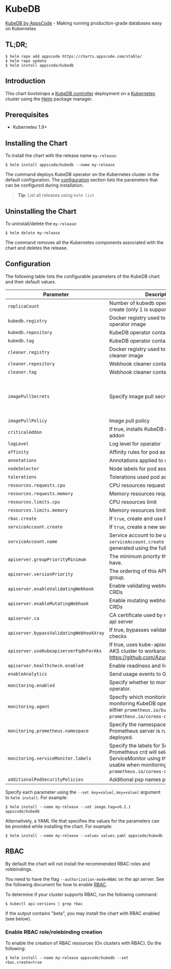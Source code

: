 # KubeDB
[KubeDB by AppsCode](https://github.com/kubedb/installer) - Making running production-grade databases easy on Kubernetes

## TL;DR;

```console
$ helm repo add appscode https://charts.appscode.com/stable/
$ helm repo update
$ helm install appscode/kubedb
```

## Introduction

This chart bootstraps a [KubeDB controller](https://github.com/kubedb/installer) deployment on a [Kubernetes](http://kubernetes.io) cluster using the [Helm](https://helm.sh) package manager.

## Prerequisites

- Kubernetes 1.9+

## Installing the Chart
To install the chart with the release name `my-release`:

```console
$ helm install appscode/kubedb --name my-release
```

The command deploys KubeDB operator on the Kubernetes cluster in the default configuration. The [configuration](#configuration) section lists the parameters that can be configured during installation.

> **Tip**: List all releases using `helm list`

## Uninstalling the Chart

To uninstall/delete the `my-release`:

```console
$ helm delete my-release
```

The command removes all the Kubernetes components associated with the chart and deletes the release.

## Configuration

The following table lists the configurable parameters of the KubeDB chart and their default values.

| Parameter                               | Description                                                                                                                                                                | Default                                                   |
| --------------------------------------- | -------------------------------------------------------------------------------------------------------------------------------------------------------------------------- | --------------------------------------------------------- |
| `replicaCount`                          | Number of kubedb operator replicas to create (only 1 is supported)                                                                                                         | `1`                                                       |
| `kubedb.registry`                       | Docker registry used to pull KubeDB operator image                                                                                                                         | `kubedb`                                                  |
| `kubedb.repository`                     | KubeDB operator container image                                                                                                                                            | `operator`                                                |
| `kubedb.tag`                            | KubeDB operator container image tag                                                                                                                                        | `v0.13.0-rc.0`                                                  |
| `cleaner.registry`                      | Docker registry used to pull Webhook cleaner image                                                                                                                         | `appscode`                                                |
| `cleaner.repository`                    | Webhook cleaner container image                                                                                                                                            | `kubectl`                                                 |
| `cleaner.tag`                           | Webhook cleaner container image tag                                                                                                                                        | `v1.12`                                                   |
| `imagePullSecrets`                      | Specify image pull secrets                                                                                                                                                 | `nil` (does not add image pull secrets to deployed pods)  |
| `imagePullPolicy`                       | Image pull policy                                                                                                                                                          | `IfNotPresent`                                            |
| `criticalAddon`                         | If true, installs KubeDB operator as critical addon                                                                                                                        | `false`                                                   |
| `logLevel`                              | Log level for operator                                                                                                                                                     | `3`                                                       |
| `affinity`                              | Affinity rules for pod assignment                                                                                                                                          | `{}`                                                      |
| `annotations`                           | Annotations applied to operator pod(s)                                                                                                                                     | `{}`                                                      |
| `nodeSelector`                          | Node labels for pod assignment                                                                                                                                             | `{}`                                                      |
| `tolerations`                           | Tolerations used pod assignment                                                                                                                                            | `{}`                                                      |
| `resources.requests.cpu`                | CPU resources request                                                                                                                                                      | `100m`                                                    |
| `resources.requests.memory`             | Memory resources request                                                                                                                                                   | `60Mi`                                                    |
| `resources.limits.cpu`                  | CPU resources limit                                                                                                                                                        | `""`                                                      |
| `resources.limits.memory`               | Memory resources limit                                                                                                                                                     | `""`                                                      |
| `rbac.create`                           | If `true`, create and use RBAC resources                                                                                                                                   | `true`                                                    |
| `serviceAccount.create`                 | If `true`, create a new service account                                                                                                                                    | `true`                                                    |
| `serviceAccount.name`                   | Service account to be used. If not set and `serviceAccount.create` is `true`, a name is generated using the fullname template                                              | ``                                                        |
| `apiserver.groupPriorityMinimum`        | The minimum priority the group should have.                                                                                                                                | 10000                                                     |
| `apiserver.versionPriority`             | The ordering of this API inside of the group.                                                                                                                              | 15                                                        |
| `apiserver.enableValidatingWebhook`     | Enable validating webhooks for KubeDB CRDs                                                                                                                                 | `true`                                                    |
| `apiserver.enableMutatingWebhook`       | Enable mutating webhooks for KubeDB CRDs                                                                                                                                   | `true`                                                    |
| `apiserver.ca`                          | CA certificate used by main Kubernetes api server                                                                                                                          | `not-ca-cert`                                             |
| `apiserver.bypassValidatingWebhookXray` | If true, bypasses validating webhook xray checks                                                                                                                           | `false`                                                   |
| `apiserver.useKubeapiserverFqdnForAks`  | If true, uses kube-apiserver FQDN for AKS cluster to workaround https://github.com/Azure/AKS/issues/522                                                                    | `true`                                                    |
| `apiserver.healthcheck.enabled`         | Enable readiness and liveliness probes                                                                                                                                     | `false`                                                   |
| `enableAnalytics`                       | Send usage events to Google Analytics                                                                                                                                      | `true`                                                    |
| `monitoring.enabled`                    | Specify whether to monitor KubeDB operator.                                                                                                                                | `false`                                                   |
| `monitoring.agent`                      | Specify which monitoring agent to use for monitoring KubeDB operator. It accepts either `prometheus.io/builtin` or `prometheus.io/coreos-operator`.                        | `none`                                                    |
| `monitoring.prometheus.namespace`       | Specify the namespace where Prometheus server is running or will be deployed.                                                                                              | Release namespace                                         |
| `monitoring.serviceMonitor.labels`      | Specify the labels for ServiceMonitor. Prometheus crd will select ServiceMonitor using these labels. Only usable when monitoring agent is `prometheus.io/coreos-operator`. | `app: <generated app name>` and `release: <release name>` |
| `additionalPodSecurityPolicies`         | Additional psp names passed to operator                                                                                                                                    | `[]`                                                      |

Specify each parameter using the `--set key=value[,key=value]` argument to `helm install`. For example:

```console
$ helm install --name my-release --set image.tag=v0.2.1 appscode/kubedb
```

Alternatively, a YAML file that specifies the values for the parameters can be provided while
installing the chart. For example:

```console
$ helm install --name my-release --values values.yaml appscode/kubedb
```

## RBAC
By default the chart will not install the recommended RBAC roles and rolebindings.

You need to have the flag `--authorization-mode=RBAC` on the api server. See the following document for how to enable [RBAC](https://kubernetes.io/docs/admin/authorization/rbac/).

To determine if your cluster supports RBAC, run the following command:

```console
$ kubectl api-versions | grep rbac
```

If the output contains "beta", you may install the chart with RBAC enabled (see below).

### Enable RBAC role/rolebinding creation

To enable the creation of RBAC resources (On clusters with RBAC). Do the following:

```console
$ helm install --name my-release appscode/kubedb --set rbac.create=true
```
